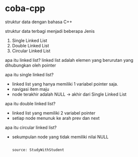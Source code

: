 # coba-cpp
struktur data dengan bahasa C++

struktur data terbagi menjadi beberapa Jenis
  1. Single Linked List
  2. Double Linked List
  3. Circular Linked List

apa itu linked list?
  linked list adalah elemen yang berurutan yang dihubungkan oleh pointer

apa itu single linked list?
  * linked list yang hanya memiliki 1 variabel pointer saja.
  * navigasi item maju
  * node terakhir adalah NULL -> akhir dari Single Linked List

apa itu double linked list?
  * linked list yang memiliki 2 variabel pointer
  * setiap node menunuk ke arah prev dan next

apa itu circular linked list?
  * sekumpulan node yang tidak memiliki nilai NULL




                                                                                          source: StudyWithStudent
